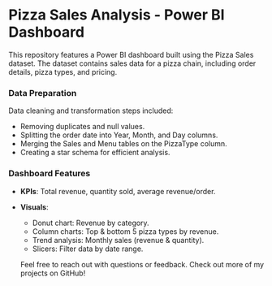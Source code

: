 # Pizza Sales Analysis - Power BI Dashboard  

This repository features a Power BI dashboard built using the Pizza Sales dataset. The dataset contains sales data for a pizza chain, including order details, pizza types, and pricing.  

### **Data Preparation**  
Data cleaning and transformation steps included:  
- Removing duplicates and null values.  
- Splitting the order date into Year, Month, and Day columns.  
- Merging the Sales and Menu tables on the PizzaType column.  
- Creating a star schema for efficient analysis.  

### **Dashboard Features**  
- **KPIs**: Total revenue, quantity sold, average revenue/order.  
- **Visuals**:  
  - Donut chart: Revenue by category.  
  - Column charts: Top & bottom 5 pizza types by revenue.  
  - Trend analysis: Monthly sales (revenue & quantity).  
  - Slicers: Filter data by date range.

  Feel free to reach out with questions or feedback. Check out more of my projects on GitHub!
